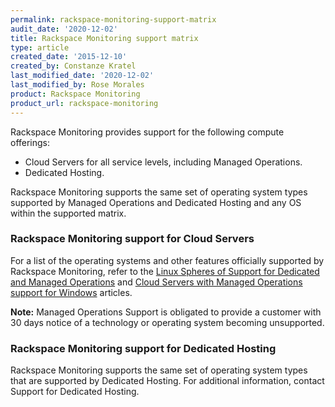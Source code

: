 ```yaml
---
permalink: rackspace-monitoring-support-matrix
audit_date: '2020-12-02'
title: Rackspace Monitoring support matrix
type: article
created_date: '2015-12-10'
created_by: Constanze Kratel
last_modified_date: '2020-12-02'
last_modified_by: Rose Morales
product: Rackspace Monitoring
product_url: rackspace-monitoring
---
```


Rackspace Monitoring provides support for the following compute offerings:

- Cloud Servers for all service levels, including Managed Operations.
- Dedicated Hosting.

Rackspace Monitoring supports the same set of operating system types
supported by Managed Operations and Dedicated Hosting and any OS within
the supported matrix.

### Rackspace Monitoring support for Cloud Servers

For a list of the operating systems and other features
officially supported by Rackspace Monitoring, refer to the
[Linux Spheres of Support for Dedicated and Managed Operations](/support/how-to/linux-spheres-of-support-for-dedicated-and-managed-ops)
and [Cloud Servers with Managed Operations support for Windows](/support/how-to/cloud-servers-with-managed-operations-support-for-windows)
articles.

**Note:** Managed Operations Support is obligated to provide a customer with 30
days notice of a technology or operating system becoming unsupported.

### Rackspace Monitoring support for Dedicated Hosting

Rackspace Monitoring supports the same set of operating system types that are
supported by Dedicated Hosting. For additional information, contact Support for
Dedicated Hosting.
